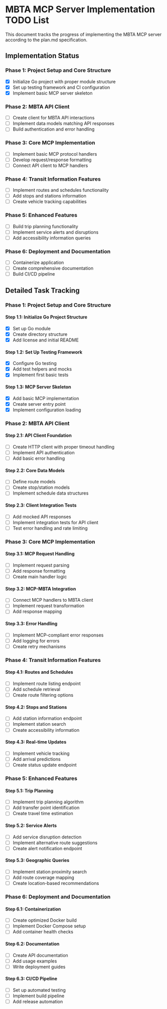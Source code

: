 # MBTA MCP Server Implementation TODO List

This document tracks the progress of implementing the MBTA MCP server according to the plan.md specification.

## Implementation Status

### Phase 1: Project Setup and Core Structure
- [x] Initialize Go project with proper module structure
- [x] Set up testing framework and CI configuration
- [x] Implement basic MCP server skeleton

### Phase 2: MBTA API Client
- [ ] Create client for MBTA API interactions
- [ ] Implement data models matching API responses
- [ ] Build authentication and error handling

### Phase 3: Core MCP Implementation
- [ ] Implement basic MCP protocol handlers
- [ ] Develop request/response formatting
- [ ] Connect API client to MCP handlers

### Phase 4: Transit Information Features
- [ ] Implement routes and schedules functionality
- [ ] Add stops and stations information
- [ ] Create vehicle tracking capabilities

### Phase 5: Enhanced Features
- [ ] Build trip planning functionality
- [ ] Implement service alerts and disruptions
- [ ] Add accessibility information queries

### Phase 6: Deployment and Documentation
- [ ] Containerize application
- [ ] Create comprehensive documentation
- [ ] Build CI/CD pipeline

## Detailed Task Tracking

### Phase 1: Project Setup and Core Structure

#### Step 1.1: Initialize Go Project Structure
- [x] Set up Go module
- [x] Create directory structure
- [x] Add license and initial README

#### Step 1.2: Set Up Testing Framework
- [x] Configure Go testing
- [x] Add test helpers and mocks
- [x] Implement first basic tests

#### Step 1.3: MCP Server Skeleton
- [x] Add basic MCP implementation
- [x] Create server entry point
- [x] Implement configuration loading

### Phase 2: MBTA API Client

#### Step 2.1: API Client Foundation
- [ ] Create HTTP client with proper timeout handling
- [ ] Implement API authentication
- [ ] Add basic error handling

#### Step 2.2: Core Data Models
- [ ] Define route models
- [ ] Create stop/station models
- [ ] Implement schedule data structures

#### Step 2.3: Client Integration Tests
- [ ] Add mocked API responses
- [ ] Implement integration tests for API client
- [ ] Test error handling and rate limiting

### Phase 3: Core MCP Implementation

#### Step 3.1: MCP Request Handling
- [ ] Implement request parsing
- [ ] Add response formatting
- [ ] Create main handler logic

#### Step 3.2: MCP-MBTA Integration
- [ ] Connect MCP handlers to MBTA client
- [ ] Implement request transformation
- [ ] Add response mapping

#### Step 3.3: Error Handling
- [ ] Implement MCP-compliant error responses
- [ ] Add logging for errors
- [ ] Create retry mechanisms

### Phase 4: Transit Information Features

#### Step 4.1: Routes and Schedules
- [ ] Implement route listing endpoint
- [ ] Add schedule retrieval
- [ ] Create route filtering options

#### Step 4.2: Stops and Stations
- [ ] Add station information endpoint
- [ ] Implement station search
- [ ] Create accessibility information

#### Step 4.3: Real-time Updates
- [ ] Implement vehicle tracking
- [ ] Add arrival predictions
- [ ] Create status update endpoint

### Phase 5: Enhanced Features

#### Step 5.1: Trip Planning
- [ ] Implement trip planning algorithm
- [ ] Add transfer point identification
- [ ] Create travel time estimation

#### Step 5.2: Service Alerts
- [ ] Add service disruption detection
- [ ] Implement alternative route suggestions
- [ ] Create alert notification endpoint

#### Step 5.3: Geographic Queries
- [ ] Implement station proximity search
- [ ] Add route coverage mapping
- [ ] Create location-based recommendations

### Phase 6: Deployment and Documentation

#### Step 6.1: Containerization
- [ ] Create optimized Docker build
- [ ] Implement Docker Compose setup
- [ ] Add container health checks

#### Step 6.2: Documentation
- [ ] Create API documentation
- [ ] Add usage examples
- [ ] Write deployment guides

#### Step 6.3: CI/CD Pipeline
- [ ] Set up automated testing
- [ ] Implement build pipeline
- [ ] Add release automation